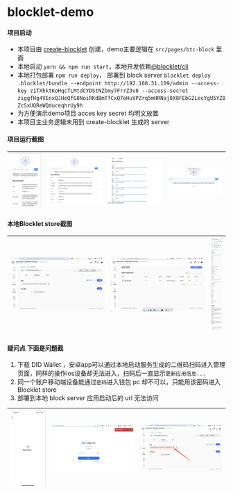# blocklet-demo
#### 项目启动
- 本项目由 [create-blocklet](https://github.com/blocklet/create-blocklet) 创建，demo主要逻辑在 `src/pages/btc-block` 里面
- 本地启动 `yarn && npm run start`，本地开发依赖[@blocklet/cli](https://www.npmjs.com/package/@blocklet/cli)
- 本地打包部署 `npm run deploy`， 部署到 block server `blocklet deploy .blocklet/bundle --endpoint http://192.168.31.109/admin --access-key z1TXhktKoHqcTLMtdCYDStNZbmy7FrrZ3v8 --access-secret ziggfHg4VEnxQJHeQfG8NoiRKdBmTfCxQ7eHuVPZrq5mHRNaj8X8FEbG2LecYgU5YZ8ZcSxUQReWQduceqhrUy9h`
- 为方便演示demo项目 acces key secret 均明文放置
- 本项目主业务逻辑未用到 create-blocklet 生成的 server
#### 项目运行截图
| ![主界面1](screenshots/1.png) | ![主界面2](screenshots/2.png) | ![主界面3](screenshots/3.png) | ![异常情况](screenshots/4.png) |
| ----------------------------- | ----------------------------- | ----------------------------- | ------------------------------ |
#### 本地Blocklet store截图
| ![截图5](screenshots/5.png) | ![主界面2](screenshots/6.png) | ![主界面3](screenshots/8.png) |
| --------------------------- | ----------------------------- | ----------------------------- |

#### 疑问点 下面是问题截
1. 下载 DID Wallet ，安卓app可以通过本地启动服务生成的二维码扫码进入管理页面，同样的操作ios设备却无法进入，扫码后一直显示`更新应用信息...` 
2. 同一个账户移动端设备能通过`密码`进入钱包 pc 却不可以，只能用该密码进入 Blocklet store
3. 部署到本地 block server 应用启动后的 url 无法访问

| ![ios信息获取不到](screenshots/10.png) | ![pc通过密码无法进入钱包](screenshots/11.png) | ![应用截图](screenshots/9.png) |
| -------------------------------------- | --------------------------------------------- | ------------------------------ |
